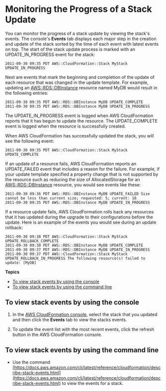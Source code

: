 # Monitoring the Progress of a Stack Update<a name="using-cfn-updating-stacks-monitor-stack"></a>

You can monitor the progress of a stack update by viewing the stack's events\. The console's **Events** tab displays each major step in the creation and update of the stack sorted by the time of each event with latest events on top\. The start of the stack update process is marked with an UPDATE\_IN\_PROGRESS event for the stack:

```
2011-09-30 09:35 PDT AWS::CloudFormation::Stack MyStack UPDATE_IN_PROGRESS 
```

Next are events that mark the beginning and completion of the update of each resource that was changed in the update template\. For example, updating an [AWS::RDS::DBInstance](https://docs.aws.amazon.com/AWSCloudFormation/latest/UserGuide/aws-properties-rds-database-instance.html) resource named MyDB would result in the following entries:

```
2011-09-30 09:35 PDT AWS::RDS::DBInstance MyDB UPDATE_COMPLETE
2011-09-30 09:35 PDT AWS::RDS::DBInstance MyDB UPDATE_IN_PROGRESS
```

The UPDATE\_IN\_PROGRESS event is logged when AWS CloudFormation reports that it has begun to update the resource\. The UPDATE\_COMPLETE event is logged when the resource is successfully created\.

When AWS CloudFormation has successfully updated the stack, you will see the following event:

```
2011-09-30 09:35 PDT AWS::CloudFormation::Stack MyStack UPDATE_COMPLETE 
```

If an update of a resource fails, AWS CloudFormation reports an UPDATE\_FAILED event that includes a reason for the failure\. For example, if your update template specified a property change that is not supported by the resource such as reducing the size of AllocatedStorage for an [AWS::RDS::DBInstance](https://docs.aws.amazon.com/AWSCloudFormation/latest/UserGuide/aws-properties-rds-database-instance.html) resource, you would see events like these:

```
2011-09-30 09:36 PDT AWS::RDS::DBInstance MyDB UPDATE_FAILED Size cannot be less than current size; requested: 5; current: 10
2011-09-30 09:35 PDT AWS::RDS::DBInstance MyDB UPDATE_IN_PROGRESS
```

If a resource update fails, AWS CloudFormation rolls back any resources that it has updated during the upgrade to their configurations before the update\. Here is an example of the events you would see during an update rollback:

```
2011-09-30 09:38 PDT AWS::CloudFormation::Stack MyStack UPDATE_ROLLBACK_COMPLETE
2011-09-30 09:38 PDT AWS::RDS::DBInstance MyDB UPDATE_COMPLETE
2011-09-30 09:37 PDT AWS::RDS::DBInstance MyDB UPDATE_IN_PROGRESS
2011-09-30 09:37 PDT AWS::CloudFormation::Stack MyStack UPDATE_ROLLBACK_IN_PROGRESS The following resource(s) failed to update: [MyDB]
```

**Topics**
+ [To view stack events by using the console](#using-cfn-updating-stacks-monitor-stack.CON)
+ [To view stack events by using the command line](#using-cfn-updating-stacks-monitor-stack.CLI)

## To view stack events by using the console<a name="using-cfn-updating-stacks-monitor-stack.CON"></a>

1. In the [AWS CloudFormation console](https://console.aws.amazon.com/cloudformation), select the stack that you updated and then click the **Events** tab to view the stacks events\.

1. To update the event list with the most recent events, click the refresh button in the AWS CloudFormation console\.

## To view stack events by using the command line<a name="using-cfn-updating-stacks-monitor-stack.CLI"></a>
+ Use the command [https://docs.aws.amazon.com/cli/latest/reference/cloudformation/describe-stack-events.html](https://docs.aws.amazon.com/cli/latest/reference/cloudformation/describe-stack-events.html) to view the events for a stack\.